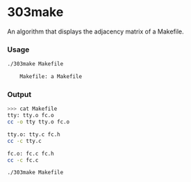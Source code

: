 # 303make

An algorithm that displays the adjacency matrix of a Makefile.

### Usage
```bash
./303make Makefile

    Makefile: a Makefile
```

### Output
```bash
>>> cat Makefile
tty: tty.o fc.o
cc -o tty tty.o fc.o

tty.o: tty.c fc.h
cc -c tty.c

fc.o: fc.c fc.h
cc -c fc.c

./303make Makefile
```
